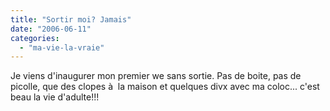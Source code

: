 ```yaml
---
title: "Sortir moi? Jamais"
date: "2006-06-11"
categories: 
  - "ma-vie-la-vraie"
---
```


  
Je viens d'inaugurer mon premier we sans sortie. Pas de boite, pas de picolle, que des clopes à  la maison et quelques divx avec ma coloc... c'est beau la vie d'adulte!!!
